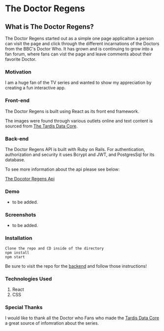# The Doctor Regens

## What is The Doctor Regens? 
The Doctor Regens started out as a simple one page applicaiton a person can visit the page and click through the different incarnations of the Doctors from the BBC's Doctor Who. It has grown and is continuing to grow into a fan forum, where fans can vist the page and leave comments about their favorite Doctor.

### Motivation

I am a huge fan of the TV series and wanted to show my appreciation by creating a fun interactive app.

### Front-end

The Doctor Regens is built using React as its front end framework.

The images were found through various outlets online and text content is sourced from [The Tardis Data Core](https://tardis.fandom.com/wiki/Doctor_Who_Wiki). 


### Back-end

The Doctor Regens API is built with Ruby on Rails.  For authentication, authorization and security it uses Bcrypt and JWT, and PostgresSql for its database.

To see more information about the api please see below:

[The Docotor Regens Api](https://github.com/kmarks2013/the-doctor-regens-api)


### Demo

- to be added.

### Screenshots

- to be added.


### Installation

    Clone the repo and CD inside of the directory
    npm install
    npm start

Be sure to visit the repo for the [backend](https://github.com/kmarks2013/league-of-loadouts-api) and follow those instructions!

### Technologies Used

1. React
2. CSS

### Special Thanks

I would like to thank all the Doctor who Fans who made the [Tardis Data Core](https://tardis.fandom.com/wiki/Doctor_Who_Wiki) a great source of infomration about the series.